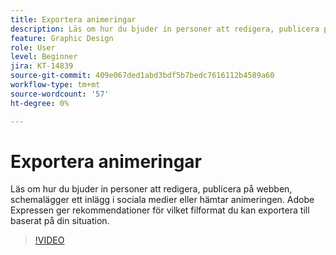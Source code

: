 ```yaml
---
title: Exportera animeringar
description: Läs om hur du bjuder in personer att redigera, publicera på webben, schemalägger ett inlägg i sociala medier eller hämtar din animering
feature: Graphic Design
role: User
level: Beginner
jira: KT-14839
source-git-commit: 409e067ded1abd3bdf5b7bedc7616112b4589a60
workflow-type: tm+mt
source-wordcount: '57'
ht-degree: 0%

---
```


# Exportera animeringar

Läs om hur du bjuder in personer att redigera, publicera på webben, schemalägger ett inlägg i sociala medier eller hämtar animeringen. Adobe Expressen ger rekommendationer för vilket filformat du kan exportera till baserat på din situation.

>[!VIDEO](https://video.tv.adobe.com/v/3426985?quality=12&learn=on&hidetitle=true)
